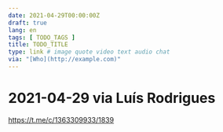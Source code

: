 ```yaml
---
date: 2021-04-29T00:00:00Z
draft: true
lang: en
tags: [ TODO_TAGS ]
title: TODO_TITLE
type: link # image quote video text audio chat
via: "[Who](http://example.com)"
---
```



# 2021-04-29 via Luís Rodrigues
https://t.me/c/1363309933/1839

